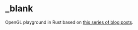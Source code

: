 # _blank

OpenGL playground in Rust based on [this series of blog posts](http://nercury.github.io/).
